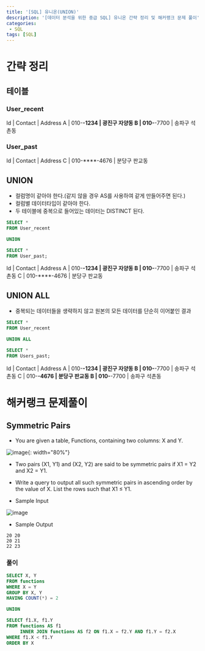 ```yaml
---
title: '[SQL] 유니온(UNION)'
description: '[데이터 분석을 위한 중급 SQL] 유니온 간략 정리 및 해커랭크 문제 풀이'
categories:
 - SQL
tags: [SQL]
---
```


# 간략 정리

## 테이블

### User_recent

Id | Contact | Address
A | 010-****-1234 | 광진구 자양동
B | 010-****-7700 | 송파구 석촌동

### User_past

Id | Contact | Address
C | 010-****-4676 | 분당구 판교동

## UNION
- 컬럼명이 같아야 한다.(같지 않을 경우 AS를 사용하여 같게 만들어주면 된다.)
- 컬럼별 데이터타입이 같아야 한다.
- 두 테이블에 중복으로 들어있는 데이터는 DISTINCT 된다.

```sql
SELECT *
FROM User_recent

UNION

SELECT *
FROM User_past;
```

Id | Contact | Address
A | 010-****-1234 | 광진구 자양동
B | 010-****-7700 | 송파구 석촌동
C | 010-****-4676 | 분당구 판교동

## UNION ALL
- 중복되는 데이터들을 생략하지 않고 원본의 모든 데이터를 단순히 이어붙인 결과

```sql
SELECT *
FROM User_recent

UNION ALL

SELECT *
FROM Users_past;
```

Id | Contact | Address
A | 010-****-1234 | 광진구 자양동
B | 010-****-7700 | 송파구 석촌동
C | 010-****-4676 | 분당구 판교동
B | 010-****-7700 | 송파구 석촌동

# 해커랭크 문제풀이

## Symmetric Pairs

- You are given a table, Functions, containing two columns: X and Y.

![image](https://user-images.githubusercontent.com/79494088/171526438-0c6d4124-bd98-40d7-b9c6-a779d3b70c6e.png){: width="80%"}

- Two pairs (X1, Y1) and (X2, Y2) are said to be symmetric pairs if X1 = Y2 and X2 = Y1.
- Write a query to output all such symmetric pairs in ascending order by the value of X. List the rows such that X1 ≤ Y1.

- Sample Input

![image](https://user-images.githubusercontent.com/79494088/171526445-146c2f65-0b80-4c37-940c-f3e30f713b06.png)

- Sample Output

```
20 20
20 21
22 23
```

### 풀이

```sql
SELECT X, Y
FROM functions
WHERE X = Y
GROUP BY X, Y
HAVING COUNT(*) = 2

UNION

SELECT f1.X, f1.Y
FROM functions AS f1
     INNER JOIN functions AS f2 ON f1.X = f2.Y AND f1.Y = f2.X
WHERE f1.X < f1.Y
ORDER BY X
```